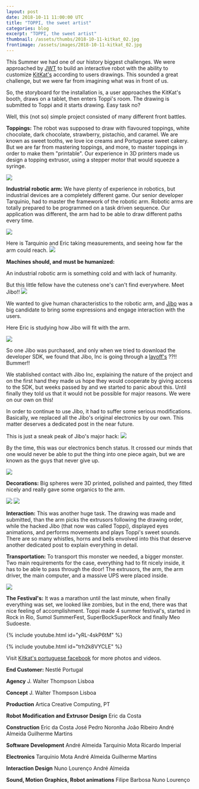 ```yaml
---
layout: post
date: 2018-10-11 11:00:00 UTC
title: "TOPPI, the sweet artist"
categories: blog
excerpt: "TOPPI, the sweet artist"
thumbnail: /assets/thumbs/2018-10-11-kitkat_02.jpg
frontimage: /assets/images/2018-10-11-kitkat_02.jpg
---
```


This Summer we had one of our history biggest challenges. We were approached by [JWT][1] to build an interactive robot with the ability to customize [KitKat's][2] according to users drawings. This sounded a great challenge, but we were far from imagining what was in front of us.

So, the storyboard for the installation is, a user approaches the KitKat's booth, draws on a tablet, then enters Toppi's room. The drawing is submitted to Toppi and it starts drawing. Easy task no?

Well, this (not so) simple project consisted of many different front battles. 

<b>Toppings:</b>
The robot was supposed to draw with flavoured toppings, white chocolate, dark chocolate, strawberry, pistachio, and caramel.
We are known as sweet tooths, we love ice creams and Portuguese sweet cakery. But we are far from mastering toppings, and more, to master toppings in order to make them "printable". Our experience in 3D printers made us design a topping extrusor, using a stepper motor that would squeeze a syringe.

![](/assets/images/2018-10-11-kitkat_06.jpg)

<b>Industrial robotic arm:</b>
We have plenty of experience in robotics, but industrial devices are a completely different game. Our senior developer Tarquinio, had to master the framework of the robotic arm. Robotic arms are totally prepared to be programmed on a task driven sequence. Our application was different, the arm had to be able to draw different paths every time. 

![](/assets/images/2018-10-11-Robotic-Arm-Robot-GIF-source.gif)

Here is Tarquinio and Eric taking measurements, and seeing how far the arm could reach.
![](/assets/images/2018-10-11-kitkat_14.jpg)

<b>Machines should, and must be humanized:</b>

An industrial robotic arm is something cold and with lack of humanity.

But this little fellow have the cuteness one's can't find everywhere. Meet Jibo!!
![](/assets/images/2018-10-11-jibo_time.jpg)

We wanted to give human characteristics to the robotic arm, and [Jibo][3] was a big candidate to bring some expressions and engage interaction with the users. 

Here Eric is studying how Jibo will fit with the arm.

![](/assets/images/2018-10-11-kitkat_12.jpg)

So one Jibo was purchased, and only when we tried to download the developer SDK, we found that Jibo, Inc is going through a [layoff's][4] ??!! Bummer!!

We stablished contact with Jibo Inc, explaining the nature of the project and on the first hand they made us hope they would cooperate by giving access to the SDK, but weeks passed by and we started to panic about this. Until finally they told us that it would not be possible for major reasons. We were on our own on this!

In order to continue to use Jibo, it had to suffer some serious modifications. Basically, we replaced all the Jibo's original electronics by our own. This matter deserves a dedicated post in the near future.

This is just a sneak peak of Jibo's major hack:
![](/assets/images/2018-10-11-JIBO.gif)

By the time, this was our electronics bench status. It crossed our minds that one would never be able to put the thing into one piece again, but we are known as the guys that never give up.

![](/assets/images/2018-10-11-kitkat_11.jpg)

<b>Decorations:</b>
Big spheres were 3D printed, polished and painted, they fitted nicely and really gave some organics to the arm.

![](/assets/images/2018-10-11-kitkat_16.jpg)
![](/assets/images/2018-10-11-kitkat_08.jpg)

<b>Interaction:</b>
This was another huge task. The drawing was made and submitted, than the arm picks the extrusors following the drawing order, while the hacked Jibo (that now was called Toppi), displayed eyes animations, and performs movements and plays Toppi's sweet sounds. There are so many whistles, horns and bells envolved into this that deserve another dedicated post to explain everything in detail.

<b>Transportation:</b>
To transport this monster we needed, a bigger monster. Two main requirements for the case, everything had to fit nicely inside, it has to be able to pass through the door!
The extrusors, the arm, the arm driver, the main computer, and a massive UPS were placed inside.

![](/assets/images/2018-10-11-kitkat_05.jpg)

<b>The Festival's:</b>
It was a marathon until the last minute, when finally everything was set, we looked like zombies, but in the end, there was that nice feeling of accomplishment. Toppi made 4 summer festival's, started in Rock in Rio, Sumol SummerFest, SuperBockSuperRock and finally Meo Sudoeste.

{% include youtube.html id="yRL-4skP6tM" %}

{% include youtube.html id="trh2k8VYCLE" %}

Visit [Kitkat's portuguese facebook][5] for more photos and videos.

<b>End Customer:</b>
Nestlé Portugal

<b>Agency</b>
J. Walter Thompson Lisboa

<b>Concept</b>
J. Walter Thompson Lisboa

<b>Production</b>
Artica Creative Computing, PT

<b>Robot Modification and Extrusor Design</b>
Eric da Costa

<b>Construction</b>
Eric da Costa
José Pedro Noronha
João Ribeiro
André Almeida
Guilherme Martins

<b>Software Development</b>
André Almeida
Tarquínio Mota
Ricardo Imperial

<b>Electronics</b>
Tarquínio Mota
André Almeida
Guilherme Martins

<b>Interaction Design</b>
Nuno Lourenço
André Almeida

<b>Sound, Motion Graphics, Robot animations</b>
Filipe Barbosa
Nuno Lourenço

[1]: https://www.jwt.com/pt/portugal
[2]: https://www.kitkat.com/
[3]: https://www.jibo.com/
[4]: https://www.bizjournals.com/boston/news/2018/06/11/more-layoffs-hit-jibo-and-this-time-they-re.html
[5]: https://www.facebook.com/KitKatPT/
